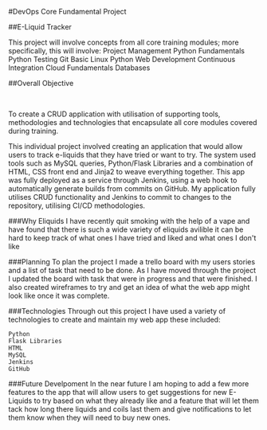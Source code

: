 #DevOps Core Fundamental Project

##E-Liquid Tracker


This project will involve concepts from all core training modules; more
specifically, this will involve:
Project Management
Python Fundamentals
Python Testing
Git
Basic Linux
Python Web Development
Continuous Integration
Cloud Fundamentals
Databases

##Overall Objective​

​

To create a CRUD application with utilisation of supporting tools,​
methodologies and technologies that encapsulate all core modules​
covered during training.

This individual project involved creating an application that would allow users to track e-liquids that they have tried or want to try. 
The system used tools such as MySQL queries, Python/Flask Libraries and a combination of HTML, 
CSS front end and Jinja2 to weave everything together. This app was fully deployed as a service through Jenkins, 
using a web hook to automatically generate builds from commits on GitHub. My application fully utilises CRUD functionality and 
Jenkins to commit to changes to the repository, utilising CI/CD methodologies. 

###Why Eliquids
I have recently quit smoking with the help of a vape and have found that there is such a wide variety of
eliquids avilible it can be hard to keep track of what ones I have tried and liked and what ones I don't like

###Planning
To plan the project I made a trello board with my users stories and a list of task that need to be done. 
As I have moved through the project I updated the board with task that were in progress and that were finished.
I also created wireframes to try and get an idea of what the web app might look like once it was complete.

###Technologies
Through out this project I have used a variety of technologies to create and maintain my web app these 
included:
    
    Python​
    Flask Libraries​
    HTML​
    MySQL​
    Jenkins​
    GitHub
    

###Future Develpoment
In the near future I am hoping to add a few more features to the app that will allow users to get suggestions
for new E-Liquids to try based on what they already like and a feature that will let them tack how long there liquids
and coils last them and give notifications to let them know when they will need to buy new ones.  